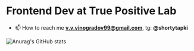 # Frontend Dev at True Positive Lab
- 📫 How to reach me **v.v.vinogradov99@gmail.com**, tg: **@shortytapki**

![Anurag's GitHub stats](https://github-readme-stats.vercel.app/api?username=shortytapki&show_icons=true&theme=radical)

